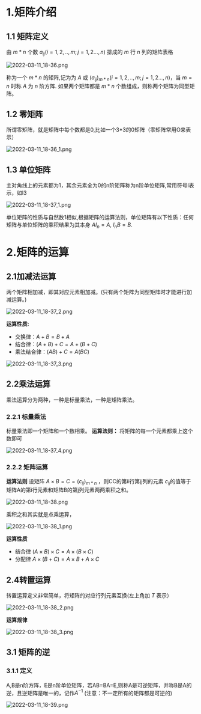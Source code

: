 # 1.矩阵介绍
## 1.1 矩阵定义

由 $m*n$ 个数 $a_{ij}(i=1,2,..,m;j=1,2...,n)$ 排成的 $m$ 行 $n$ 列的矩阵表格

![2022-03-11_18-36.png](https://s2.loli.net/2022/03/11/Z6bnD18dMwsxVjS.png)

称为一个 $m*n$ 的矩阵,记为为 $A$ 或 $(a_{ij})_{m*n}(i=1,2,..,m;j=1,2...,n)$，当 $m=n$ 时称 $A$ 为 $n$ 阶方阵.
如果两个矩阵都是 $m*n$ 个数组成，则称两个矩阵为同型矩阵。

## 1.2 零矩阵
所谓零矩阵，就是矩阵中每个数都是0,比如一个3*3的0矩阵（零矩阵常用O来表示）

![2022-03-11_18-36_1.png](https://s2.loli.net/2022/03/11/yu9j6poeBTEZgbc.png)

## 1.3 单位矩阵

主对角线上的元素都为1，其余元素全为0的n阶矩阵称为n阶单位矩阵,常用符号I表示，如I3

![2022-03-11_18-37_1.png](https://s2.loli.net/2022/03/11/icpVLFDYsJKEaSw.png)

单位矩阵的性质与自然数1相似,根据矩阵的运算法则，单位矩阵有以下性质：任何矩阵与单位矩阵的乘积结果为其本身 $AI_n=A$, $I_nB=B$.

# 2.矩阵的运算
## 2.1加减法运算
两个矩阵相加减，即其对应元素相加减。(只有两个矩阵为同型矩阵时才能进行加减运算。)

![2022-03-11_18-37_2.png](https://s2.loli.net/2022/03/11/XYGFdaDs5Ih6Pyo.png)

**运算性质:**
+ 交换律：$A+B=B+A$
+ 结合律：$(A+B)+C=A+(B+C)$
+ 乘法结合律：$(AB)+C=A(BC)$

![2022-03-11_18-37_3.png](https://s2.loli.net/2022/03/11/GQ3YjZ1xbtnRVAH.png)

## 2.2乘法运算
乘法运算分为两种，一种是标量乘法，一种是矩阵乘法。

### 2.2.1 标量乘法
标量乘法即一个矩阵和一个数相乘。
**运算法则：**
将矩阵的每一个元素都乘上这个数即可

![2022-03-11_18-37_4.png](https://s2.loli.net/2022/03/11/mKiNcQUIs7RX5VG.png)

### 2.2.2 矩阵运算
**运算法则**
设矩阵 $A×B=C=(c_{ij})_{m*n}$ ，则CC的第ii行第jj列的元素 $c_{ij}$​ 的值等于矩阵A的第i行元素和矩阵B的第j列元素两两乘积之和。

![2022-03-11_18-38.png](https://s2.loli.net/2022/03/11/HvX1jimuDT9FWPf.png)

乘积之和其实就是点乘运算，

![2022-03-11_18-38_1.png](https://s2.loli.net/2022/03/11/t8RjyziJbTo23G9.png)

**运算性质**

+ 结合律 $(A\times B)\times C = A \times(B\times C)$
+ 分配律 $A×(B+C)=A×B+A×C$

## 2.4转置运算
转置运算定义非常简单，将矩阵的对应行列元素互换(左上角加 $T$ 表示）

![2022-03-11_18-38_2.png](https://s2.loli.net/2022/03/11/yATxQ4lsfzo3kOp.png)

**运算规律**

![2022-03-11_18-38_3.png](https://s2.loli.net/2022/03/11/DfYdMrLEJ8z5OcS.png)

## 3.1 矩阵的逆

### 3.1.1 定义
A,B是n阶方阵，E是n阶单位矩阵，若AB=BA=E,则称A是可逆矩阵，并称B是A的逆，且逆矩阵是唯一的，记作$A^{-1}$ (注意：不一定所有的矩阵都是可逆的)

![2022-03-11_18-39.png](https://s2.loli.net/2022/03/11/2cnKY6qeQWjso4B.png)
